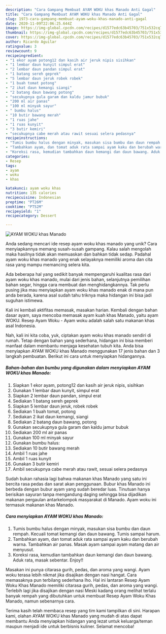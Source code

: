 ```yaml
---
description: "Cara Gampang Membuat AYAM WOKU khas Manado Anti Gagal"
title: "Cara Gampang Membuat AYAM WOKU khas Manado Anti Gagal"
slug: 1973-cara-gampang-membuat-ayam-woku-khas-manado-anti-gagal
date: 2020-11-09T22:06:25.644Z
image: https://img-global.cpcdn.com/recipes/d1577edc63b45703/751x532cq70/ayam-woku-khas-manado-foto-resep-utama.jpg
thumbnail: https://img-global.cpcdn.com/recipes/d1577edc63b45703/751x532cq70/ayam-woku-khas-manado-foto-resep-utama.jpg
cover: https://img-global.cpcdn.com/recipes/d1577edc63b45703/751x532cq70/ayam-woku-khas-manado-foto-resep-utama.jpg
author: Ricardo Aguilar
ratingvalue: 3
reviewcount: 9
recipeingredient:
- "1 ekor ayam potong12 dan kasih air jeruk nipis sisihkan"
- "1 lembar daun kunyit simpul erat"
- "2 lembar daun pandan simpul erat"
- "1 batang sereh geprek"
- "5 lembar daun jeruk robek robek"
- "1 buah tomat potong"
- "2 ikat daun kemangi siangi"
- "2 batang daun bawang potong"
- "secukupnya gula garam dan kaldu jamur bubuk"
- "200 ml air panas"
- "100 ml minyak sayur"
- " bumbu halus"
- "10 butir bawang merah"
- "1 ruas jahe"
- "1 ruas kunyit"
- "3 butir kemiri"
- "secukupnya cabe merah atau rawit sesuai selera pedasnya"
recipeinstructions:
- "Tumis bumbu halus dengan minyak, masukan sisa bumbu dan daun rempah. Kecuali tomat kemangi dan daun bawang. Tumis sampai harum."
- "Tambahkan ayam, dan tomat aduk rata sampai ayam kaku dan berubah warna. Tambahkan air panas. Masak ayam sampai ayam matang dan air menyusut."
- "Koreksi rasa, kemudian tambahkan daun kemangi dan daun bawang. Aduk rata, masak sebentar. Enjoy!!"
categories:
- Resep
tags:
- ayam
- woku
- khas

katakunci: ayam woku khas 
nutrition: 135 calories
recipecuisine: Indonesian
preptime: "PT26M"
cooktime: "PT52M"
recipeyield: "1"
recipecategory: Dessert

---
```



![AYAM WOKU khas Manado](https://img-global.cpcdn.com/recipes/d1577edc63b45703/751x532cq70/ayam-woku-khas-manado-foto-resep-utama.jpg)

Anda sedang mencari ide resep ayam woku khas manado yang unik? Cara menyiapkannya memang susah-susah gampang. Kalau salah mengolah maka hasilnya tidak akan memuaskan dan bahkan tidak sedap. Padahal ayam woku khas manado yang enak selayaknya memiliki aroma dan cita rasa yang mampu memancing selera kita.

Ada beberapa hal yang sedikit banyak mempengaruhi kualitas rasa dari ayam woku khas manado, mulai dari jenis bahan, selanjutnya pemilihan bahan segar, hingga cara membuat dan menghidangkannya. Tak perlu pusing jika mau menyiapkan ayam woku khas manado enak di mana pun anda berada, karena asal sudah tahu triknya maka hidangan ini bisa jadi suguhan istimewa.

Kali ini kembali aktifitas memasak, masakan harian. Kembali dengan bahan dasar ayam, saya mencoba memasak ayam kuah khas Manado, yaitu ayam WOKU. Resep Ayam Woku - Ayam woku adalah salah satu makanan khas asal Indonesia.


Nah, kali ini kita coba, yuk, ciptakan ayam woku khas manado sendiri di rumah. Tetap dengan bahan yang sederhana, hidangan ini bisa memberi manfaat dalam membantu menjaga kesehatan tubuh kita. Anda bisa menyiapkan AYAM WOKU khas Manado menggunakan 17 jenis bahan dan 3 langkah pembuatan. Berikut ini cara untuk menyiapkan hidangannya.

<!--inarticleads1-->

##### Bahan-bahan dan bumbu yang digunakan dalam menyiapkan AYAM WOKU khas Manado:

1. Siapkan 1 ekor ayam, potong12 dan kasih air jeruk nipis, sisihkan
1. Gunakan 1 lembar daun kunyit, simpul erat
1. Siapkan 2 lembar daun pandan, simpul erat
1. Sediakan 1 batang sereh geprek
1. Siapkan 5 lembar daun jeruk, robek robek
1. Sediakan 1 buah tomat, potong
1. Sediakan 2 ikat daun kemangi, siangi
1. Sediakan 2 batang daun bawang, potong
1. Gunakan secukupnya gula garam dan kaldu jamur bubuk
1. Sediakan 200 ml air panas
1. Gunakan 100 ml minyak sayur
1. Gunakan  bumbu halus:
1. Sediakan 10 butir bawang merah
1. Ambil 1 ruas jahe
1. Ambil 1 ruas kunyit
1. Gunakan 3 butir kemiri
1. Ambil secukupnya cabe merah atau rawit, sesuai selera pedasnya


Sudah bukan rahasia lagi bahwa makanan khas Manado yang satu ini bercita rasa pedas dan sarat akan penggunaan. Bubur khas Manado ini berbeda dengan bubur ayam yang sudah beredar luas. Tinutuan hanya berisikan sayuran tanpa mengandung daging sehingga bisa dijadikan makanan pergaulan antarkelompok masyarakat di Manado. Ayam woku ini termasuk makanan khas Manado. 

<!--inarticleads2-->

##### Cara menyiapkan AYAM WOKU khas Manado:

1. Tumis bumbu halus dengan minyak, masukan sisa bumbu dan daun rempah. Kecuali tomat kemangi dan daun bawang. Tumis sampai harum.
1. Tambahkan ayam, dan tomat aduk rata sampai ayam kaku dan berubah warna. Tambahkan air panas. Masak ayam sampai ayam matang dan air menyusut.
1. Koreksi rasa, kemudian tambahkan daun kemangi dan daun bawang. Aduk rata, masak sebentar. Enjoy!!


Masakan ini punya citarasa gurih, pedas, dan aroma yang wangi. Ayam woku terasa lebih nikmat jika disajikan dengan nasi hangat. Cara memasaknya pun terbilang sederhana lho. Hal ini lantaran Resep Ayam Woku Khas Manado memiliki citarasa gurih, pedas, dan aroma yang wangi. Terlebih lagi jika disajikan dengan nasi Meski kadang orang melihat terlalu banyak rempah yang dibutuhkan untuk membuat Resep Ayam Woku Khas Manado, namun sebenarnya cara. 

Terima kasih telah membaca resep yang tim kami tampilkan di sini. Harapan kami, olahan AYAM WOKU khas Manado yang mudah di atas dapat membantu Anda menyiapkan hidangan yang lezat untuk keluarga/teman maupun menjadi ide untuk berbisnis kuliner. Selamat mencoba!
